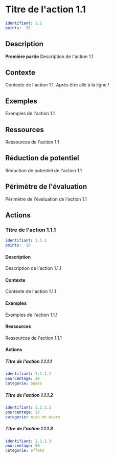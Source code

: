 # Titre de l'action 1.1
```yaml
identifiant: 1.1
points:  30
```
## Description
**Première partie**
Description de l'action 1.1 

## Contexte
Contexte de l'action 1.1.
Après être allé à la ligne !

## Exemples
Exemples de l'action 1.1 

## Ressources
Ressources de l'action 1.1 

## Réduction de potentiel
Réduction de potentiel de l'action 1.1

## Périmètre de l'évaluation
Périmètre de l'évaluation de l'action 1.1

## Actions
### Titre de l'action 1.1.1
```yaml
identifiant: 1.1.1
points:  20
```
#### Description
Description de l'action 1.1.1 

#### Contexte
Contexte de l'action 1.1.1 

#### Exemples
Exemples de l'action 1.1.1 

#### Ressources
Ressources de l'action 1.1.1 

#### Actions
##### Titre de l'action 1.1.1.1
```yaml
identifiant: 1.1.1.1
pourcentage: 20
categorie: bases
```

##### Titre de l'action 1.1.1.2
```yaml
identifiant: 1.1.1.2
pourcentage: 30
categorie: mise en œuvre
```

##### Titre de l'action 1.1.1.3
```yaml
identifiant: 1.1.1.3
pourcentage: 50
categorie: effets
```


